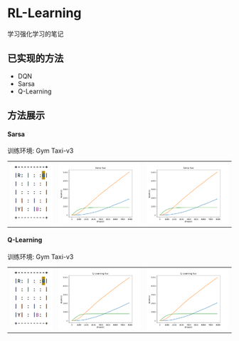 # RL-Learning

学习强化学习的笔记 

## 已实现的方法
+ DQN
+ Sarsa
+ Q-Learning
## 方法展示
#### Sarsa

训练环境: Gym Taxi-v3
<table><tr>
<td><img src="images/Taxi-v3.png"></td>
<td><img src="images/Sarsa Suc.png" style="zoom:50%"></td>
<td><img src="images/Sarsa Training.png" style="zoom:50%"></td>
</tr></table>

#### Q-Learning
训练环境: Gym Taxi-v3
<table><tr>
<td><img src="images/Taxi-v3.png"></td>
<td><img src="images/Q-Learning Suc.png" style="zoom:50%"></td>
<td><img src="images/Q-Learning Training.png" style="zoom:50%"></td>
</tr></table>

